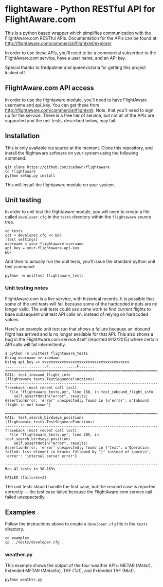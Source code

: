 # flightaware - Python RESTful API for FlightAware.com

This is a python based wrapper which simplifies communication with the FlightAware.com RESTful APIs.  Documentation for the APIs can be found at:  http://flightaware.com/commercial/flightxml/explorer

In order to use these APIs, you'll need to be a commercial subscriber to the FlightAware.com service, have a user name, and an API key.

Special thanks to fredpalmer and queenvictoria for getting this project kicked off.

## FlightAware.com API access
In order to use the flightaware module, you'll need to have FlightAware username and api_key.  You can get these from http://flightaware.com/commercial/flightxml.  Note, that you'll need to sign up for the service.  There is a free tier of service, but not all of the APIs are supported and the unit tests, described below, may fail.

## Installation
This is only available via source at the moment.  Clone this repository, and install the flightaware software on your system using the following command.
```
git clone https://github.com/icedawn/flightaware
cd flightaware
python setup.py install
```
This will install the flightaware module on your system.

## Unit testing
In order to unit test the flightaware module, you will need to create a file called ```developer.cfg``` in the ```tests``` directory within the ```flightaware``` source tree.

```
cd tests
cat > developer.cfg << EOF
[test settings]
username = your-flightaware-username
api_key = your-flightaware-api-key
EOF
```
And then to actually run the unit tests, you'll issue the standard python unit test command:
```
python -m unittest flightaware_tests
```
### Unit testing notes
FlightAware.com is a live service, with historical records.  It is possible that some of the unit tests will fail because some of the hardcoded inputs are no longer valid.  The unit tests could use some work to find current flights to base subsequent unit test API calls on, instead of relying on hardcoded values.

Here's an example unit test run that shows a failure because an inbound flight has arrived and is no longer available for that API.  This also shows a bug in  the FlightAware.com service itself (reported 9/12/2015) where certain API calls will fail intermittently.
```
$ python -m unittest flightaware_tests
Using username => icedawn
Using api_key => xxxxxxxxxxxxxxxxxxxxxxxxxxxxxxxxxxxxxxxx
...................F.............F.......
======================================================================
FAIL: test_inbound_flight_info (flightaware_tests.TestSequenceFunctions)
----------------------------------------------------------------------
Traceback (most recent call last):
  File "flightaware_tests.py", line 158, in test_inbound_flight_info
    self.assertNotIn("error", results)
AssertionError: 'error' unexpectedly found in {u'error': u'Inbound flight is not known'}

======================================================================
FAIL: test_search_birdseye_positions (flightaware_tests.TestSequenceFunctions)
----------------------------------------------------------------------
Traceback (most recent call last):
  File "flightaware_tests.py", line 285, in test_search_birdseye_positions
    self.assertNotIn("error", results)
AssertionError: 'error' unexpectedly found in {'text': u'Operation failed: list element in braces followed by "}" instead of space\n', 'error': 'internal server error'}

----------------------------------------------------------------------
Ran 41 tests in 38.163s

FAILED (failures=2)
```
The unit tests should handle the first case, but the second case is reported correctly -- the test case failed because the FlightAware.com service call failed unexpectedly.

## Examples
Follow the instructions above to create a ```developer.cfg``` file in the ```tests``` directory.

```
cd examples
cp ../tests/developer.cfg .
```

### weather.py
This example shows the output of the four weather APIs:  METAR (Metar), Extended METAR (MetarEx), TAF (Taf), and Extended TAF (Ntaf).
```
python weather.py
```
